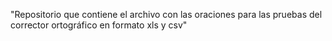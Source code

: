 "Repositorio que contiene el archivo con las oraciones para las pruebas del corrector ortográfico en formato xls y csv" 
